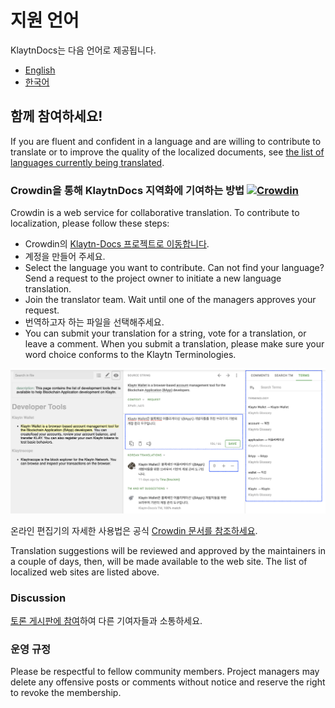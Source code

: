 # 지원 언어

KlaytnDocs는 다음 언어로 제공됩니다.

* [English](https://docs.klaytn.foundation)
* [한국어](https://ko.docs.klaytn.foundation)

## 함께 참여하세요! <a href="#get-involved" id="get-involved"></a>

If you are fluent and confident in a language and are willing to contribute to translate or to improve the quality of the localized documents, see [the list of languages currently being translated](https://crowdin.com/project/klaytn-docs).

### Crowdin을 통해 KlaytnDocs 지역화에 기여하는 방법 [![Crowdin](https://badges.crowdin.net/klaytn-docs/localized.svg)](https://crowdin.com/project/klaytn-docs) <a href="#how-to-contribute-klaytndocs-localization-via-crowdin-crowdin-https-badges-crowd" id="how-to-contribute-klaytndocs-localization-via-crowdin-crowdin-https-badges-crowd"></a>

Crowdin is a web service for collaborative translation. To contribute to localization, please follow these steps:

* Crowdin의 [ Klaytn-Docs 프로젝트로 이동합니다](https://crowdin.com/project/klaytn-docs).
* 계정을 만들어 주세요.
* Select the language you want to contribute. Can not find your language? Send a request to the project owner to initiate a new language translation.
* Join the translator team. Wait until one of the managers approves your request.
* 번역하고자 하는 파일을 선택해주세요.
* You can submit your translation for a string, vote for a translation, or leave a comment. When you submit a translation, please make sure your word choice conforms to the Klaytn Terminologies.

![](../languages/images/crowdin-editor.png)

온라인 편집기의 자세한 사용법은 공식 [Crowdin 문서를 참조하세요](https://support.crowdin.com/online-editor/).

Translation suggestions will be reviewed and approved by the maintainers in a couple of days, then, will be made available to the web site. The list of localized web sites are listed above.

### Discussion <a href="#discussion" id="discussion"></a>

[토론 게시판에 참여](https://crowdin.com/project/klaytn-docs/discussions)하여 다른 기여자들과 소통하세요.

### 운영 규정 <a href="#code-of-conduct" id="code-of-conduct"></a>

Please be respectful to fellow community members. Project managers may delete any offensive posts or comments without notice and reserve the right to revoke the membership.
